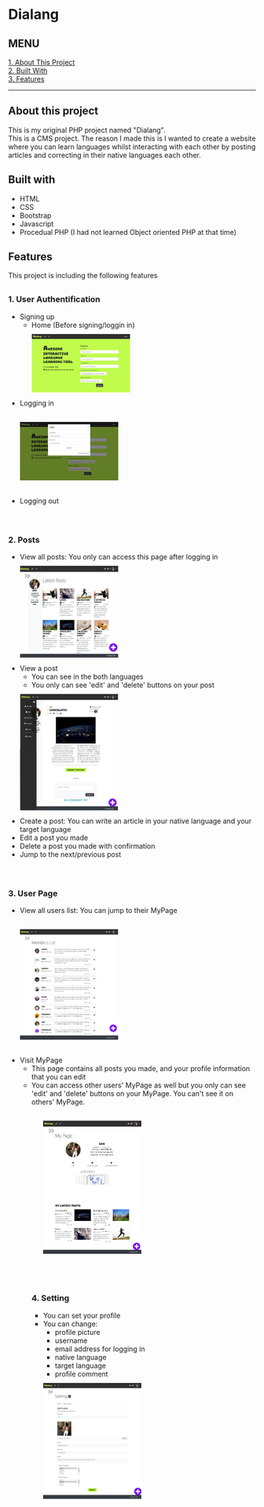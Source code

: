 <h1>Dialang</h1><h2>MENU</h2><div><a href="#about">1. About This Project</a><br><a href="#built_with">2. Built With</a><br><a href="#features">3. Features</a><br></div><hr><div id="about"><h2>About this project</h2><p>This is my original PHP project named "Dialang". <br>This is a CMS project. The reason I made this is I wanted to create a website where you can learn languages whilst interacting with each other by posting articles and correcting in their native languages each other.</p></div><div id="built_with"><h2>Built with</h2><ul><li>HTML</li><li>CSS</li><li>Bootstrap</li><li>Javascript</li><li>Procedual PHP (I had not learned Object oriented PHP at that time)</li></ul></div><div id="features"><h2>Features</h2><p>This project is including the following features</p><h3 style="margin-top: 30px;">1. User Authentification</h3><ul><li>Signing up<ul><li>Home (Before signing/loggin in)<div style="margin: 10px auto;"><img src="demo_screenshots/home_before_login.jpg" style="width:200px;"></div></li></ul></li><li>Logging in<div style="margin: 30px auto;"><img src="demo_screenshots/login.jpg" style="width:200px;"></div></li><li>Logging out</li></ul><br><h3 style="margin-top: 30px;">2. Posts</h3><ul><li>View all posts: You only can access this page after logging in<div style="margin: 10px auto;"><img src="demo_screenshots/home_after_login.jpg" style="width:200px;"></div></li><li>View a post<ul><li>You can see in the both languages</li><li>You only can see 'edit' and 'delete' buttons on your post</li></ul><div style="margin: 10px auto;"><img src="demo_screenshots/view_post_page.jpg" style="width:200px;"></div></li><li>Create a post: You can write an article in your native language and your target language</li><li>Edit a post you made</li><li>Delete a post you made with confirmation</li><li>Jump to the next/previous post</li></ul><br><h3 style="margin-top: 30px;">3. User Page</h3><ul><li>View all users list: You can jump to their MyPage<div style="margin: 30px auto;"><img src="demo_screenshots/users_list.jpg" style="width:200px;"></div></li><li>Visit MyPage<ul><li>This page contains all posts you made, and your profile information that you can edit</li><li>You can access other users' MyPage as well but you only can see 'edit' and 'delete' buttons on your MyPage. You can't see it on others' MyPage.</li><ul><div style="margin: 30px auto;"><img src="demo_screenshots/user_mypage.jpg" style="width:200px;"></div></li></ul><br><h3 style="margin-top: 30px;">4. Setting</h3><ul><li>You can set your profile</li><li>You can change:<ul><li>profile picture</li><li>username</li><li>email address for logging in</li><li>native language</li><li>target language</li><li>profile comment</li></ul></li><div style="margin: 10px auto;"><img src="demo_screenshots/edit_profile_page.jpg" style="width:200px;"></div></li></ul><br>
  
  <!--<h3 style="margin-top: 30px;">4. Category</h3><ul><li>You can create, edit and delete a new category</li><li>The categories will be on the navigation bar<div style="margin: 10px auto;"><img src="demo_screenphotos/demo_setting_category.jpg" style="width:200px;"></div></li></ul><br><h3 style="margin-top: 30px;">5. Search</h3><ul><li>You can search a post by a keyword</li><li>The result will include all the posts that have the keyword in their title or content.<div style="margin: 10px auto;"><img src="demo_screenphotos/demo_searh.jpg" style="width:200px;"></div></li></ul><br></div>-->
